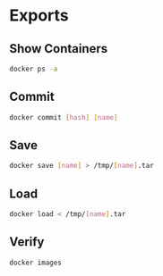 # Exports

## Show Containers

```sh
docker ps -a
```

## Commit

```sh
docker commit [hash] [name]
```

## Save

```sh
docker save [name] > /tmp/[name].tar
```

## Load

```sh
docker load < /tmp/[name].tar
```

## Verify

```sh
docker images
```
